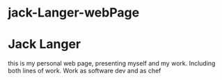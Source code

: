 # jack-Langer-webPage

<h1> Jack Langer</h1>

this is my personal web page, presenting myself and my work. Including both lines of work. Work as software dev and as chef
